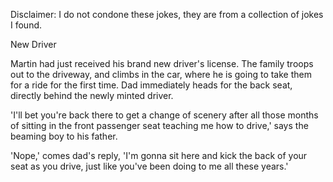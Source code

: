 Disclaimer: I do not condone these jokes, they are from a collection of jokes I found.

New Driver

Martin had just received his brand new driver's license. The family troops out to the driveway, and climbs in the car, where he is going to take them for a ride for the first time. Dad immediately heads for the back seat, directly behind the newly minted driver. 

'I'll bet you're back there to get a change of scenery after all those months of sitting in the front passenger seat teaching me how to drive,' says the beaming boy to his father. 

'Nope,' comes dad's reply, 'I'm gonna sit here and kick the back of your seat as you drive, just like you've been doing to me all these years.'

